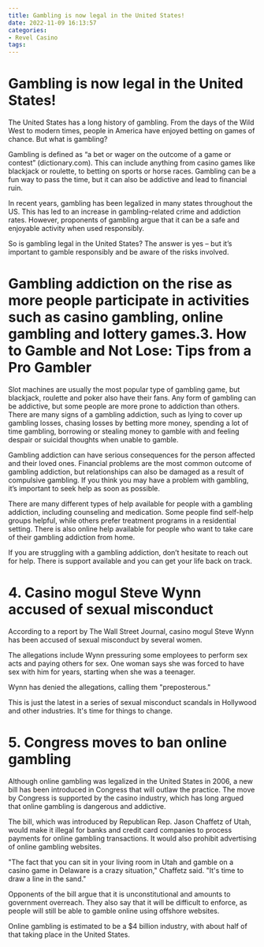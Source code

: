 ```yaml
---
title: Gambling is now legal in the United States!
date: 2022-11-09 16:13:57
categories:
- Revel Casino
tags:
---
```



#  Gambling is now legal in the United States!

The United States has a long history of gambling. From the days of the Wild West to modern times, people in America have enjoyed betting on games of chance. But what is gambling?

Gambling is defined as “a bet or wager on the outcome of a game or contest” (dictionary.com). This can include anything from casino games like blackjack or roulette, to betting on sports or horse races. Gambling can be a fun way to pass the time, but it can also be addictive and lead to financial ruin.

In recent years, gambling has been legalized in many states throughout the US. This has led to an increase in gambling-related crime and addiction rates. However, proponents of gambling argue that it can be a safe and enjoyable activity when used responsibly.

So is gambling legal in the United States? The answer is yes – but it’s important to gamble responsibly and be aware of the risks involved.

#  Gambling addiction on the rise as more people participate in activities such as casino gambling, online gambling and lottery games.3. How to Gamble and Not Lose: Tips from a Pro Gambler 

Slot machines are usually the most popular type of gambling game, but blackjack, roulette and poker also have their fans. Any form of gambling can be addictive, but some people are more prone to addiction than others. There are many signs of a gambling addiction, such as lying to cover up gambling losses, chasing losses by betting more money, spending a lot of time gambling, borrowing or stealing money to gamble with and feeling despair or suicidal thoughts when unable to gamble.

Gambling addiction can have serious consequences for the person affected and their loved ones. Financial problems are the most common outcome of gambling addiction, but relationships can also be damaged as a result of compulsive gambling. If you think you may have a problem with gambling, it’s important to seek help as soon as possible.

There are many different types of help available for people with a gambling addiction, including counseling and medication. Some people find self-help groups helpful, while others prefer treatment programs in a residential setting. There is also online help available for people who want to take care of their gambling addiction from home.

If you are struggling with a gambling addiction, don’t hesitate to reach out for help. There is support available and you can get your life back on track.

# 4. Casino mogul Steve Wynn accused of sexual misconduct 

According to a report by The Wall Street Journal, casino mogul Steve Wynn has been accused of sexual misconduct by several women. 

The allegations include Wynn pressuring some employees to perform sex acts and paying others for sex. One woman says she was forced to have sex with him for years, starting when she was a teenager. 

Wynn has denied the allegations, calling them "preposterous." 

This is just the latest in a series of sexual misconduct scandals in Hollywood and other industries. It's time for things to change.

# 5. Congress moves to ban online gambling

Although online gambling was legalized in the United States in 2006, a new bill has been introduced in Congress that will outlaw the practice. The move by Congress is supported by the casino industry, which has long argued that online gambling is dangerous and addictive.

The bill, which was introduced by Republican Rep. Jason Chaffetz of Utah, would make it illegal for banks and credit card companies to process payments for online gambling transactions. It would also prohibit advertising of online gambling websites.

"The fact that you can sit in your living room in Utah and gamble on a casino game in Delaware is a crazy situation," Chaffetz said. "It's time to draw a line in the sand."

Opponents of the bill argue that it is unconstitutional and amounts to government overreach. They also say that it will be difficult to enforce, as people will still be able to gamble online using offshore websites.

Online gambling is estimated to be a $4 billion industry, with about half of that taking place in the United States.